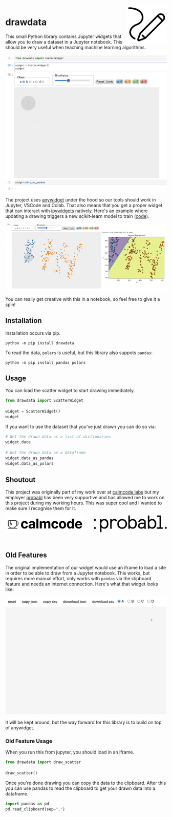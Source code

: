 <img src="imgs/logo.png" width=125 height=125 align="right">

# drawdata 

This small Python library contains Jupyter widgets that allow you to draw a dataset in a Jupyter
notebook. This should be very useful when teaching machine learning algorithms.

![](imgs/widget.gif)

The project uses [anywidget](https://anywidget.dev/) under the hood so our tools should work in Jupyter, VSCode and Colab. That also means that you get a proper widget that can interact with [ipywidgets](https://ipywidgets.readthedocs.io/en/stable/) natively. Here's an example where updating a drawing triggers a new scikit-learn model to train ([code](https://github.com/probabl-ai/youtube-appendix/blob/main/04-drawing-data/notebook.ipynb)).

![](imgs/update.gif)

You can really get creative with this in a notebook, so feel free to give it a spin!

## Installation 

Installation occurs via pip. 

```
python -m pip install drawdata
```

To read the data, `polars` is useful, but this library also suppots `pandas`:

```
python -m pip install pandas polars
```

## Usage

You can load the scatter widget to start drawing immediately. 

```python
from drawdata import ScatterWidget

widget = ScatterWidget()
widget
```

If you want to use the dataset that you've just drawn you can do so via: 

```python
# Get the drawn data as a list of dictionaries
widget.data

# Get the drawn data as a dataframe
widget.data_as_pandas
widget.data_as_polars
```

## Shoutout 

This project was originally part of my work over at [calmcode labs](https://calmcode.io/labs/drawdata) but my employer [probabl](https://probabl.ai) has
been very supportive and has allowed me to work on this project during
my working hours. This was super cool and I wanted to make sure I recognise them for it.

<p align="center" width="100%" dir="auto">
    <img src="imgs/calmcode-logo.webp" width="50%" align="left">
    <img src="imgs/probabl.png" width="45%" align="right">
    <br><br><br>
</p>

<br>

## Old Features 

The original implementation of our widget would use an iframe to load a site in order
to be able to draw from a Jupyter notebook. This works, but requires more manual effort, only works with `pandas` via the clipboard feature and needs an internet connection. Here's what that widget looks like:

![](imgs/gif.gif)

It will be kept around, but the way forward for this library is to build on top of anywidget.

### Old Feature Usage 

When you run this from jupyter, you should load in an iframe.

```python
from drawdata import draw_scatter

draw_scatter()
```

Once you're done drawing you can copy the data to the clipboard. After this you can use pandas to read the clipboard to get your drawn data into a dataframe.

```python
import pandas as pd 
pd.read_clipboard(sep=",")
```
